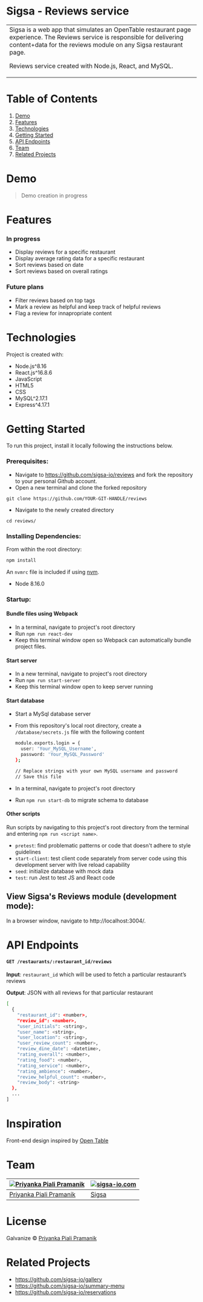 # Sigsa - Reviews service

<table>
<tr>
<td>
Sigsa is a web app that simulates an OpenTable restaurant page experience. The Reviews service is responsible for delivering content+data for the reviews module on any Sigsa restaurant page.

Reviews service created with Node.js, React, and MySQL.
</td>
</tr>
</table>

# Table of Contents
1. [Demo](#demo)
1. [Features](#features)
1. [Technologies](#technologies)
1. [Getting Started](#Getting-Started)
1. [API Endpoints](#API-Endpoints)
1. [Team](#team)
1. [Related Projects](#related-projects)

# Demo
> Demo creation in progress
<!-- Here is a working live demo: -->

# Features

### In progress
- Display reviews for a specific restaurant
- Display average rating data for a specific restaurant
- Sort reviews based on date
- Sort reviews based on overall ratings

### Future plans
- Filter reviews based on top tags
- Mark a review as helpful and keep track of helpful reviews
- Flag a review for innapropriate content

# Technologies
Project is created with:
- Node.js^8.16
- React.js^16.8.6
- JavaScript
- HTML5
- CSS
- MySQL^2.17.1
- Express^4.17.1

# Getting Started

To run this project, install it locally following the instructions below.

### Prerequisites:

- Navigate to https://github.com/sigsa-io/reviews and fork the repository to your personal Github account.
- Open a new terminal and clone the forked repository

```
git clone https://github.com/YOUR-GIT-HANDLE/reviews
```
- Navigate to the newly created directory
```
cd reviews/
```

### Installing Dependencies:

From within the root directory:

```sh
npm install
```
An `nvmrc` file is included if using [nvm](https://github.com/creationix/nvm).

- Node 8.16.0

### Startup:

#### Bundle files using Webpack
- In a terminal, navigate to project's root directory
- Run `npm run react-dev`
- Keep this terminal window open so Webpack can automatically bundle project files.

#### Start server
- In a new terminal, navigate to project's root directory
- Run `npm run start-server`
- Keep this terminal window open to keep server running

#### Start database
- Start a MySql database server
- From this repository's local root directory, create a `/database/secrets.js` file with the following content
  ```sh
  module.exports.login = { 
    user: 'Your_MySQL_Username',
    password: 'Your_MySQL_Password'
  }; 

  // Replace strings with your own MySQL username and password 
  // Save this file
  ``` 

- In a terminal, navigate to project's root directory
- Run `npm run start-db` to migrate schema to database  

#### Other scripts
Run scripts by navigating to this project's root directory from the terminal and entering `npm run <script name>`.

- `pretest`: find problematic patterns or code that doesn't adhere to style guidelines
- `start-client`: test client code separately from server code using this development server with live reload capability
- `seed`: initialize database with mock data
- `test`: run Jest to test JS and React code

## View Sigsa's Reviews module (development mode):
In a browser window, navigate to http://localhost:3004/.

# API Endpoints

#### `GET /restaurants/:restaurant_id/reviews`

**Input**: `restaurant_id` which will be used to fetch a particular restaurant’s reviews

**Output**: JSON with all reviews for that particular restaurant

```sh
[
  {
    "restaurant_id": <number>,
    "review_id": <number>,
    "user_initials": <string>,
    "user_name": <string>,
    "user_location": <string>,
    "user_review_count": <number>,
    "review_dine_date": <datetime>,
    "rating_overall": <number>,
    "rating_food": <number>,
    "rating_service": <number>,
    "rating_ambience": <number>,
    "review_helpful_count": <number>,
    "review_body": <string>
  },
  ...
]
```

<!-- #### `PATCH /restaurants/:restaurant_id/reviews/:review_id/helpful`

**Input**: `restaurant_id` and `review_id` which will be used to update a particular restaurant’s reviews
 -->

# Inspiration
Front-end design inspired by [Open Table](https://www.opentable.com/)

# Team
[![Priyanka Piali Pramanik](https://avatars1.githubusercontent.com/u/50081087?s=400&v=4)](https://github.com/primanbo)  | [![sigsa-io.com](../img/orange/favicon-196x196.png)](https://github.com/sigsa-io)
---|---
[Priyanka Piali Pramanik ](https://github.com/primanbo) |[Sigsa](https://github.com/sigsa-io)
# License
Galvanize © [Priyanka Piali Pramanik](https://github.com/primanbo)

# Related Projects

  - https://github.com/sigsa-io/gallery
  - https://github.com/sigsa-io/summary-menu
  - https://github.com/sigsa-io/reservations
